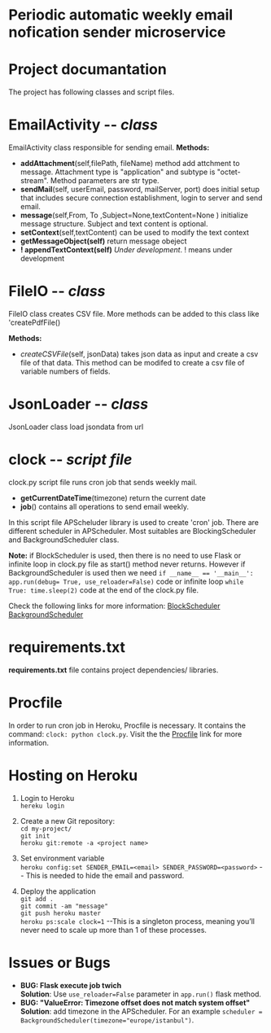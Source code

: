 # Periodic automatic weekly email nofication sender microservice

# Project documantation
The project has following classes and script files.

# EmailActivity -- *class*

EmailActivity class responsible for sending email.
**Methods:**

*  **addAttachment**(self,filePath, fileName) method add attchment to message. Attachment type is "application" and subtype is "octet-stream". Method parameters are str type.
*  **sendMail**(self, userEmail, password, mailServer, port) does initial setup that includes secure connection establishment, login to server and send email.
* **message**(self,From, To ,Subject=None,textContent=None ) initialize message structure. Subject and text content is optional.
*  **setContext**(self,textContent) can be used to modify the text context
*  **getMessageObject(self)** return message obeject
*  **! appendTextContext(self)**  *Under development*. ! means under development

# FileIO -- *class*
FileIO class creates CSV file. More methods can be added to this class like 'createPdfFile()

**Methods:**

*  *createCSVFile*(self, jsonData) takes json data as input and create a csv file of that data. This method can be modifed to create a csv file of variable numbers of fields.

# JsonLoader -- *class*
JsonLoader class load jsondata from url

# clock -- *script file*

clock.py script file runs cron job that sends weekly mail. 

*  **getCurrentDateTime**(timezone) return the current date
*  **job**()  contains all operations to send email weekly.

In this script file APScheluder library is used to create 'cron' job. 
There are different scheduler in APScheduler. Most suitables are BlockingScheduler and BackgroundScheduler class.

**Note:** if BlockScheduler is used, then there is no need to use Flask or infinite loop in clock.py file as start() method never returns. However if BackgroundScheduler is used then we need 
`if __name__ == '__main__':
    app.run(debug= True, use_reloader=False)`
code or infinite loop `while True:
    time.sleep(2)` code at the end of the clock.py file.

Check the following links for more information:
[BlockScheduler](https://apscheduler.readthedocs.io/en/latest/modules/schedulers/blocking.html#apscheduler.schedulers.blocking.BlockingScheduler)
[BackgroundScheduler](https://apscheduler.readthedocs.io/en/latest/modules/schedulers/background.html#apscheduler.schedulers.background.BackgroundScheduler)

# requirements.txt

**requirements.txt** file contains project dependencies/ libraries.

# Procfile
In order to run cron job in Heroku, Procfile is necessary. It contains the command: `clock: python clock.py`. Visit the the 
[Procfile](https://devcenter.heroku.com/articles/procfile) link for more information.
# Hosting on Heroku

1. Login to Heroku<br/> `hereku login`
2. Create a new Git repository:<br/>
     `cd my-project/`<br/>
     `git init`<br/>
     `heroku git:remote -a <project name>`<br/>
3. Set environment variable<br/>
     `heroku config:set SENDER_EMAIL=<email> SENDER_PASSWORD=<password>` -- This is needed to hide the email and password.
    
4. Deploy the application<br/> 
     `git add .`<br/>
     `git commit -am "message"`<br/>
     `git push heroku master`<br/>
     `heroku ps:scale clock=1` --This is a singleton process, meaning you’ll never need to scale up more than 1 of these processes. 
  
# Issues or Bugs
* **BUG: Flask execute job twich**<br/>
  **Solution**: Use `use_reloader=False` parameter in `app.run()` flask method.
* **BUG: "ValueError: Timezone offset does not match system offset"**<br/>
  **Solution**: add timezone in the APScheduler. For an example `scheduler = BackgroundScheduler(timezone="europe/istanbul")`.


  
